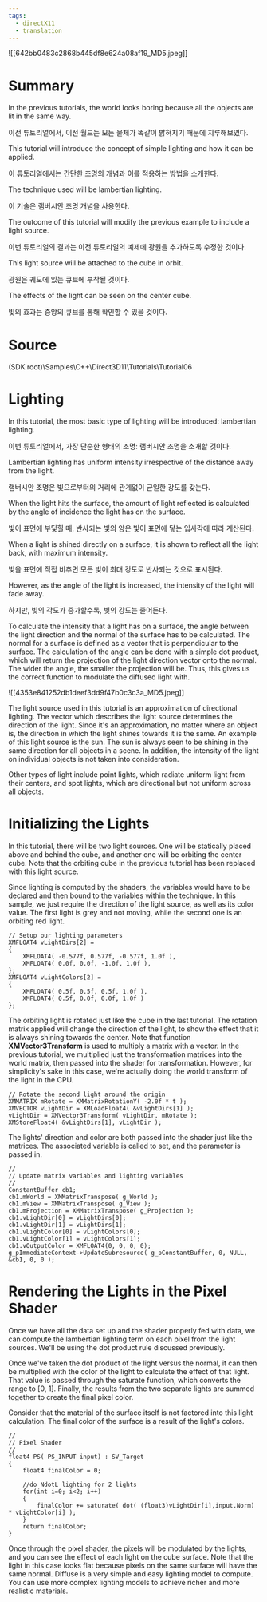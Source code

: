 ```yaml
---
tags:
  - directX11
  - translation
---
```

![[642bb0483c2868b445df8e624a08af19_MD5.jpeg]]

# Summary

In the previous tutorials, the world looks boring because all the objects are lit in the same way.

이전 튜토리얼에서, 이전 월드는 모든 물체가 똑같이 밝혀지기 때문에 지루해보였다.

This tutorial will introduce the concept of simple lighting and how it can be applied.

이 튜토리얼에서는 간단한 조명의 개념과 이를 적용하는 방법을 소개한다.

The technique used will be lambertian lighting.

이 기술은 램버시안 조명 개념을 사용한다.

The outcome of this tutorial will modify the previous example to include a light source.

이번 튜토리얼의 결과는 이전 튜토리얼의 예제에 광원을 추가하도록 수정한 것이다.

This light source will be attached to the cube in orbit.

광원은 궤도에 있는 큐브에 부착될 것이다.

The effects of the light can be seen on the center cube.

빛의 효과는 중앙의 큐브를 통해 확인할 수 있을 것이다.
# Source

(SDK root)\Samples\C++\Direct3D11\Tutorials\Tutorial06

# Lighting

In this tutorial, the most basic type of lighting will be introduced: lambertian lighting.

이번 튜토리얼에서, 가장 단순한 형태의 조명: 램버시안 조명을 소개할 것이다.

Lambertian lighting has uniform intensity irrespective of the distance away from the light.

램버시안 조명은 빛으로부터의 거리에 관계없이 균일한 강도를 갖는다.

When the light hits the surface, the amount of light reflected is calculated by the angle of incidence the light has on the surface.

빛이 표면에 부딫힐 때, 반사되는 빛의 양은 빛이 표면에 닿는 입사각에 따라 계산된다.

When a light is shined directly on a surface, it is shown to reflect all the light back, with maximum intensity.

빛을 표면에 직접 비추면 모든 빛이 최대 강도로 반사되는 것으로 표시된다.

However, as the angle of the light is increased, the intensity of the light will fade away.

하지만, 빛의 각도가 증가할수록, 빛의 강도는 줄어든다.

To calculate the intensity that a light has on a surface, the angle between the light direction and the normal of the surface has to be calculated. The normal for a surface is defined as a vector that is perpendicular to the surface. The calculation of the angle can be done with a simple dot product, which will return the projection of the light direction vector onto the normal. The wider the angle, the smaller the projection will be. Thus, this gives us the correct function to modulate the diffused light with.

![[4353e841252db1deef3dd9f47b0c3c3a_MD5.jpeg]]

The light source used in this tutorial is an approximation of directional lighting. The vector which describes the light source determines the direction of the light. Since it's an approximation, no matter where an object is, the direction in which the light shines towards it is the same. An example of this light source is the sun. The sun is always seen to be shining in the same direction for all objects in a scene. In addition, the intensity of the light on individual objects is not taken into consideration.

Other types of light include point lights, which radiate uniform light from their centers, and spot lights, which are directional but not uniform across all objects.

# Initializing the Lights

In this tutorial, there will be two light sources. One will be statically placed above and behind the cube, and another one will be orbiting the center cube. Note that the orbiting cube in the previous tutorial has been replaced with this light source.

Since lighting is computed by the shaders, the variables would have to be declared and then bound to the variables within the technique. In this sample, we just require the direction of the light source, as well as its color value. The first light is grey and not moving, while the second one is an orbiting red light.

      
    // Setup our lighting parameters
    XMFLOAT4 vLightDirs[2] =
    {
        XMFLOAT4( -0.577f, 0.577f, -0.577f, 1.0f ),
        XMFLOAT4( 0.0f, 0.0f, -1.0f, 1.0f ),
    };
    XMFLOAT4 vLightColors[2] =
    {
        XMFLOAT4( 0.5f, 0.5f, 0.5f, 1.0f ),
        XMFLOAT4( 0.5f, 0.0f, 0.0f, 1.0f )
    };

The orbiting light is rotated just like the cube in the last tutorial. The rotation matrix applied will change the direction of the light, to show the effect that it is always shining towards the center. Note that function **XMVector3Transform** is used to multiply a matrix with a vector. In the previous tutorial, we multiplied just the transformation matrices into the world matrix, then passed into the shader for transformation. However, for simplicity's sake in this case, we're actually doing the world transform of the light in the CPU.

      
    // Rotate the second light around the origin
    XMMATRIX mRotate = XMMatrixRotationY( -2.0f * t );
    XMVECTOR vLightDir = XMLoadFloat4( &vLightDirs[1] );
    vLightDir = XMVector3Transform( vLightDir, mRotate );
    XMStoreFloat4( &vLightDirs[1], vLightDir );

The lights' direction and color are both passed into the shader just like the matrices. The associated variable is called to set, and the parameter is passed in.

      
    //
    // Update matrix variables and lighting variables
    //
    ConstantBuffer cb1;
    cb1.mWorld = XMMatrixTranspose( g_World );
    cb1.mView = XMMatrixTranspose( g_View );
    cb1.mProjection = XMMatrixTranspose( g_Projection );
    cb1.vLightDir[0] = vLightDirs[0];
    cb1.vLightDir[1] = vLightDirs[1];
    cb1.vLightColor[0] = vLightColors[0];
    cb1.vLightColor[1] = vLightColors[1];
    cb1.vOutputColor = XMFLOAT4(0, 0, 0, 0);
    g_pImmediateContext->UpdateSubresource( g_pConstantBuffer, 0, NULL, &cb1, 0, 0 );

# Rendering the Lights in the Pixel Shader

Once we have all the data set up and the shader properly fed with data, we can compute the lambertian lighting term on each pixel from the light sources. We'll be using the dot product rule discussed previously.

Once we've taken the dot product of the light versus the normal, it can then be multiplied with the color of the light to calculate the effect of that light. That value is passed through the saturate function, which converts the range to [0, 1]. Finally, the results from the two separate lights are summed together to create the final pixel color.

Consider that the material of the surface itself is not factored into this light calculation. The final color of the surface is a result of the light's colors.

      
    //
    // Pixel Shader
    //
    float4 PS( PS_INPUT input) : SV_Target
    {
        float4 finalColor = 0;
        
        //do NdotL lighting for 2 lights
        for(int i=0; i<2; i++)
        {
            finalColor += saturate( dot( (float3)vLightDir[i],input.Norm) * vLightColor[i] );
        }
        return finalColor;
    }

Once through the pixel shader, the pixels will be modulated by the lights, and you can see the effect of each light on the cube surface. Note that the light in this case looks flat because pixels on the same surface will have the same normal. Diffuse is a very simple and easy lighting model to compute. You can use more complex lighting models to achieve richer and more realistic materials.

